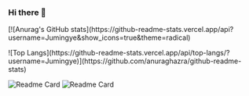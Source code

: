 ### Hi there 👋

<!--
**Jumingye/Jumingye** is a ✨ _special_ ✨ repository because its `README.md` (this file) appears on your GitHub profile.

Here are some ideas to get you started:

- 🔭 I’m currently working on ...
- 🌱 I’m currently learning ...
- 👯 I’m looking to collaborate on ...
- 🤔 I’m looking for help with ...
- 💬 Ask me about ...
- 📫 How to reach me: ...
- 😄 Pronouns: ...
- ⚡ Fun fact: ...
-->
<p>
[![Anurag's GitHub stats](https://github-readme-stats.vercel.app/api?username=Jumingye&show_icons=true&theme=radical)
  </P>
![Top Langs](https://github-readme-stats.vercel.app/api/top-langs/?username=Jumingye)](https://github.com/anuraghazra/github-readme-stats)

![Readme Card](https://github-readme-stats.vercel.app/api/pin/?username=Jumingye&repo=IDE)
![Readme Card](https://github-readme-stats.vercel.app/api/pin/?username=Jumingye&repo=IDRLP)






